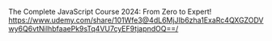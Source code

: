 The Complete JavaScript Course 2024: From Zero to Expert!
https://www.udemy.com/share/101Wfe3@4dL6MjJIb6zha1ExaRc4QXGZODVwy6Q6vtNiIhbfaaePk9sTq4VU7cyEF9tjapndOQ==/
